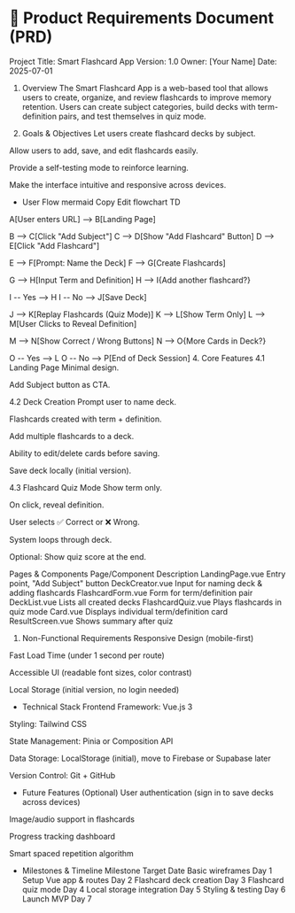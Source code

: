 # 📄 Product Requirements Document (PRD)

Project Title: Smart Flashcard App
Version: 1.0
Owner: [Your Name]
Date: 2025-07-01

1. Overview
The Smart Flashcard App is a web-based tool that allows users to create, organize, and review flashcards to improve memory retention. Users can create subject categories, build decks with term-definition pairs, and test themselves in quiz mode.

2. Goals & Objectives
Let users create flashcard decks by subject.

Allow users to add, save, and edit flashcards easily.

Provide a self-testing mode to reinforce learning.

Make the interface intuitive and responsive across devices.

- User Flow
mermaid
Copy
Edit
flowchart TD

A[User enters URL] --> B[Landing Page]

B --> C[Click "Add Subject"]
C --> D[Show "Add Flashcard" Button]
D --> E[Click "Add Flashcard"]

E --> F[Prompt: Name the Deck]
F --> G[Create Flashcards]

G --> H[Input Term and Definition]
H --> I{Add another flashcard?}

I -- Yes --> H
I -- No --> J[Save Deck]

J --> K[Replay Flashcards (Quiz Mode)]
K --> L[Show Term Only]
L --> M[User Clicks to Reveal Definition]

M --> N[Show Correct / Wrong Buttons]
N --> O{More Cards in Deck?}

O -- Yes --> L
O -- No --> P[End of Deck Session]
4. Core Features
4.1 Landing Page
Minimal design.

Add Subject button as CTA.

4.2 Deck Creation
Prompt user to name deck.

Flashcards created with term + definition.

Add multiple flashcards to a deck.

Ability to edit/delete cards before saving.

Save deck locally (initial version).

4.3 Flashcard Quiz Mode
Show term only.

On click, reveal definition.

User selects ✅ Correct or ❌ Wrong.

System loops through deck.

Optional: Show quiz score at the end.

   Pages & Components
Page/Component Description
LandingPage.vue Entry point, "Add Subject" button
DeckCreator.vue Input for naming deck & adding flashcards
FlashcardForm.vue Form for term/definition pair
DeckList.vue Lists all created decks
FlashcardQuiz.vue Plays flashcards in quiz mode
Card.vue Displays individual term/definition card
ResultScreen.vue Shows summary after quiz

1. Non-Functional Requirements
Responsive Design (mobile-first)

Fast Load Time (under 1 second per route)

Accessible UI (readable font sizes, color contrast)

Local Storage (initial version, no login needed)

- Technical Stack
Frontend Framework: Vue.js 3

Styling: Tailwind CSS

State Management: Pinia or Composition API

Data Storage: LocalStorage (initial), move to Firebase or Supabase later

Version Control: Git + GitHub

- Future Features (Optional)
User authentication (sign in to save decks across devices)

Image/audio support in flashcards

Progress tracking dashboard

Smart spaced repetition algorithm

- Milestones & Timeline
Milestone Target Date
Basic wireframes Day 1
Setup Vue app & routes Day 2
Flashcard deck creation Day 3
Flashcard quiz mode Day 4
Local storage integration Day 5
Styling & testing Day 6
Launch MVP Day 7
